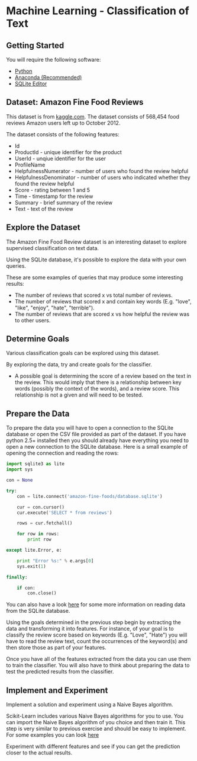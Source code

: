 # Machine Learning - Classification of Text
## Getting Started
You will require the following software:
* [Python](https://www.python.org/)
* [Anaconda (Recommended)](https://www.continuum.io/downloads)
* [SQLite Editor](http://sqlitestudio.pl/)

## Dataset: Amazon Fine Food Reviews
This dataset is from [kaggle.com](https://www.kaggle.com/snap/amazon-fine-food-reviews). The dataset consists of 568,454 food reviews Amazon users left up to October 2012.

The dataset consists of the following features:
* Id
* ProductId - unique identifier for the product
* UserId - unqiue identifier for the user
* ProfileName
* HelpfulnessNumerator - number of users who found the review helpful
* HelpfulnessDenominator - number of users who indicated whether they found the review helpful
* Score - rating between 1 and 5
* Time - timestamp for the review
* Summary - brief summary of the review
* Text - text of the review

## Explore the Dataset
The Amazon Fine Food Review dataset is an interesting dataset to explore supervised classification on text data.

Using the SQLite database, it's possible to explore the data with your own queries.

These are some examples of queries that may produce some interesting results:
* The number of reviews that scored x vs total number of reviews.
* The number of reviews that scored x and contain key words (E.g. "love", "like", "enjoy", "hate", "terrible").
* The number of reviews that are scored x vs how helpful the review was to other users.

## Determine Goals
Various classification goals can be explored using this dataset.

By exploring the data, try and create goals for the classifier.

* A possible goal is determining the score of a review based on the text in the review. This would imply that there is a relationship between key words (possibly the context of the words), and a review score. This relationship is not a given and will need to be tested.

## Prepare the Data
To prepare the data you will have to open a connection to the SQLite database or open the CSV file provided as part of the dataset. If you have python 2.5+ installed then you should already have everything you need to open a new connection to the SQLite database.  Here is a small example of opening the connection and reading the rows:

```python
import sqlite3 as lite
import sys

con = None

try:
    con = lite.connect('amazon-fine-foods/database.sqlite')

    cur = con.cursor()
    cur.execute('SELECT * from reviews')

    rows = cur.fetchall()

    for row in rows:
        print row

except lite.Error, e:

    print "Error %s:" % e.args[0]
    sys.exit(1)

finally:

    if con:
        con.close()
```

You can also have a look [here](http://zetcode.com/db/sqlitepythontutorial/) for some more information on reading data from the SQLite database.

Using the goals determined in the previous step begin by extracting the data and transforming it into features. For instance, of your goal is to classify the review score based on keywords (E.g. "Love", "Hate") you will have to read the review text, count the occurrences of the keyword(s) and then store those as part of your features.

Once you have all of the features extracted from the data you can use them to train the classifier. You will also have to think about preparing the data to test the predicted results from the classifier.

## Implement and Experiment
Implement a solution and experiment using a Naive Bayes algorithm.

Scikit-Learn includes various Naive Bayes algorithms for you to use.  You can import the Naive Bayes algorithm of you choice and then train it.  This step is very similar to previous exercise and should be easy to implement.  For some examples you can look [here](http://scikit-learn.org/stable/modules/naive_bayes.html)

Experiment with different features and see if you can get the prediction closer to the actual results.
